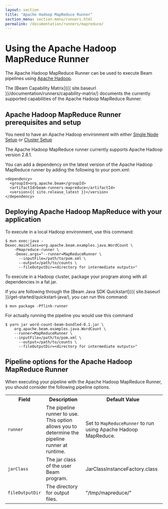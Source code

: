 ```yaml
---
layout: section
title: "Apache Hadoop MapReduce Runner"
section_menu: section-menu/runners.html
permalink: /documentation/runners/mapreduce/
---
```

<!--
Licensed under the Apache License, Version 2.0 (the "License");
you may not use this file except in compliance with the License.
You may obtain a copy of the License at

http://www.apache.org/licenses/LICENSE-2.0

Unless required by applicable law or agreed to in writing, software
distributed under the License is distributed on an "AS IS" BASIS,
WITHOUT WARRANTIES OR CONDITIONS OF ANY KIND, either express or implied.
See the License for the specific language governing permissions and
limitations under the License.
-->
# Using the Apache Hadoop MapReduce Runner

The Apache Hadoop MapReduce Runner can be used to execute Beam pipelines using [Apache Hadoop](http://hadoop.apache.org/).

The [Beam Capability Matrix]({{ site.baseurl }}/documentation/runners/capability-matrix/) documents the currently supported capabilities of the Apache Hadoop MapReduce Runner.

## Apache Hadoop MapReduce Runner prerequisites and setup
You need to have an Apache Hadoop environment with either [Single Node Setup](https://hadoop.apache.org/docs/r1.2.1/single_node_setup.html) or [Cluster Setup](https://hadoop.apache.org/docs/r1.2.1/cluster_setup.html)

The Apache Hadoop MapReduce runner currently supports Apache Hadoop version 2.8.1.

You can add a dependency on the latest version of the Apache Hadoop MapReduce runner by adding the following to your pom.xml:
```
<dependency>
  <groupId>org.apache.beam</groupId>
  <artifactId>beam-runners-mapreduce</artifactId>
  <version>{{ site.release_latest }}</version>
</dependency>
```

## Deploying Apache Hadoop MapReduce with your application
To execute in a local Hadoop environment, use this command:
```
$ mvn exec:java -Dexec.mainClass=org.apache.beam.examples.java.WordCount \
    -Pmapreduce-runner \
    -Dexec.args="--runner=MapReduceRunner \
      --inputFile=/path/to/pom.xml \
      --output=/path/to/counts \
      --fileOutputDir=<directory for intermediate outputs>"
```

To execute in a Hadoop cluster, package your program along with all dependencies in a fat jar.

If you are following through the [Beam Java SDK Quickstart]({{ site.baseurl }}/get-started/quickstart-java/), you can run this command:
```
$ mvn package -Pflink-runner
```

For actually running the pipeline you would use this command
```
$ yarn jar word-count-beam-bundled-0.1.jar \
    org.apache.beam.examples.java.WordCount \
    --runner=MapReduceRunner \
    --inputFile=/path/to/pom.xml \
      --output=/path/to/counts \
      --fileOutputDir=<directory for intermediate outputs>"
```

## Pipeline options for the Apache Hadoop MapReduce Runner

When executing your pipeline with the Apache Hadoop MapReduce Runner, you should consider the following pipeline options.

<table class="table table-bordered">
<tr>
  <th>Field</th>
  <th>Description</th>
  <th>Default Value</th>
</tr>
<tr>
  <td><code>runner</code></td>
  <td>The pipeline runner to use. This option allows you to determine the pipeline runner at runtime.</td>
  <td>Set to <code>MapReduceRunner</code> to run using Apache Hadoop MapReduce.</td>
</tr>
<tr>
  <td><code>jarClass</code></td>
  <td>The jar class of the user Beam program.</td>
  <td>JarClassInstanceFactory.class</td>
</tr>
<tr>
  <td><code>fileOutputDir</code></td>
  <td>The directory for output files.</td>
  <td>"/tmp/mapreduce/"</td>
</tr>
</table>
